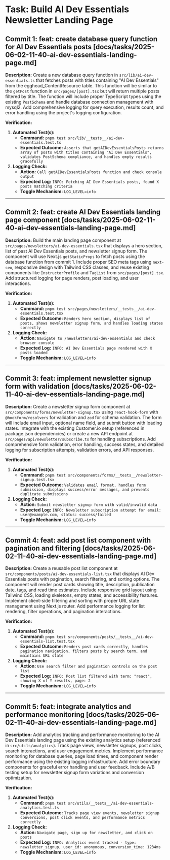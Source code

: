 # Task: Build AI Dev Essentials Newsletter Landing Page

## Commit 1: feat: create database query function for AI Dev Essentials posts [docs/tasks/2025-06-02-11-40-ai-dev-essentials-landing-page.md]

**Description:**
Create a new database query function in `src/lib/ai-dev-essentials.ts` that fetches posts with titles containing "AI Dev Essentials" from the egghead_ContentResource table. This function will be similar to the `getPost` function in `src/pages/[post].tsx` but will return multiple posts filtered by title. The function will include proper TypeScript types using the existing `PostSchema` and handle database connection management with mysql2. Add comprehensive logging for query execution, results count, and error handling using the project's logging configuration.

**Verification:**

1.  **Automated Test(s):**
    - **Command:** `pnpm test src/lib/__tests__/ai-dev-essentials.test.ts`
    - **Expected Outcome:** `Asserts that getAIDevEssentialsPosts returns array of posts with titles containing "AI Dev Essentials", validates PostSchema compliance, and handles empty results gracefully`
2.  **Logging Check:**
    - **Action:** `Call getAIDevEssentialsPosts function and check console output`
    - **Expected Log:** `INFO: Fetching AI Dev Essentials posts, found X posts matching criteria`
    - **Toggle Mechanism:** `LOG_LEVEL=info`

---

## Commit 2: feat: create AI Dev Essentials landing page component [docs/tasks/2025-06-02-11-40-ai-dev-essentials-landing-page.md]

**Description:**
Build the main landing page component at `src/pages/newsletters/ai-dev-essentials.tsx` that displays a hero section, list of past AI Dev Essentials posts, and newsletter signup form. The component will use Next.js `getStaticProps` to fetch posts using the database function from commit 1. Include proper SEO meta tags using `next-seo`, responsive design with Tailwind CSS classes, and reuse existing components like `InstructorProfile` and `TagList` from `src/pages/[post].tsx`. Add structured logging for page renders, post loading, and user interactions.

**Verification:**

1.  **Automated Test(s):**
    - **Command:** `pnpm test src/pages/newsletters/__tests__/ai-dev-essentials.test.tsx`
    - **Expected Outcome:** `Renders hero section, displays list of posts, shows newsletter signup form, and handles loading states correctly`
2.  **Logging Check:**
    - **Action:** `Navigate to /newsletters/ai-dev-essentials and check browser console`
    - **Expected Log:** `INFO: AI Dev Essentials page rendered with X posts loaded`
    - **Toggle Mechanism:** `LOG_LEVEL=info`

---

## Commit 3: feat: implement newsletter signup form with validation [docs/tasks/2025-06-02-11-40-ai-dev-essentials-landing-page.md]

**Description:**
Create a newsletter signup form component at `src/components/forms/newsletter-signup.tsx` using `react-hook-form` with `@hookform/resolvers` for validation and `zod` for schema validation. The form will include email input, optional name field, and submit button with loading states. Integrate with the existing Customer.io setup (referenced in package.json dependencies) or create a new API endpoint at `src/pages/api/newsletter/subscribe.ts` for handling subscriptions. Add comprehensive form validation, error handling, success states, and detailed logging for subscription attempts, validation errors, and API responses.

**Verification:**

1.  **Automated Test(s):**
    - **Command:** `pnpm test src/components/forms/__tests__/newsletter-signup.test.tsx`
    - **Expected Outcome:** `Validates email format, handles form submission, displays success/error messages, and prevents duplicate submissions`
2.  **Logging Check:**
    - **Action:** `Submit newsletter signup form with valid/invalid data`
    - **Expected Log:** `INFO: Newsletter subscription attempt for email: user@example.com, status: success/failed`
    - **Toggle Mechanism:** `LOG_LEVEL=info`

---

## Commit 4: feat: add post list component with pagination and filtering [docs/tasks/2025-06-02-11-40-ai-dev-essentials-landing-page.md]

**Description:**
Create a reusable post list component at `src/components/posts/ai-dev-essentials-list.tsx` that displays AI Dev Essentials posts with pagination, search filtering, and sorting options. The component will render post cards showing title, description, publication date, tags, and read time estimates. Include responsive grid layout using Tailwind CSS, loading skeletons, empty states, and accessibility features. Implement client-side filtering and sorting with proper URL state management using Next.js router. Add performance logging for list rendering, filter operations, and pagination interactions.

**Verification:**

1.  **Automated Test(s):**
    - **Command:** `pnpm test src/components/posts/__tests__/ai-dev-essentials-list.test.tsx`
    - **Expected Outcome:** `Renders post cards correctly, handles pagination navigation, filters posts by search term, and maintains URL state`
2.  **Logging Check:**
    - **Action:** `Use search filter and pagination controls on the post list`
    - **Expected Log:** `INFO: Post list filtered with term: "react", showing X of Y results, page: 2`
    - **Toggle Mechanism:** `LOG_LEVEL=info`

---

## Commit 5: feat: integrate analytics and performance monitoring [docs/tasks/2025-06-02-11-40-ai-dev-essentials-landing-page.md]

**Description:**
Add analytics tracking and performance monitoring to the AI Dev Essentials landing page using the existing analytics setup (referenced in `src/utils/analytics`). Track page views, newsletter signups, post clicks, search interactions, and user engagement metrics. Implement performance monitoring for database queries, page load times, and component render performance using the existing logging infrastructure. Add error boundary components for graceful error handling and user feedback. Include A/B testing setup for newsletter signup form variations and conversion optimization.

**Verification:**

1.  **Automated Test(s):**
    - **Command:** `pnpm test src/utils/__tests__/ai-dev-essentials-analytics.test.ts`
    - **Expected Outcome:** `Tracks page view events, newsletter signup conversions, post click events, and performance metrics correctly`
2.  **Logging Check:**
    - **Action:** `Navigate page, sign up for newsletter, and click on posts`
    - **Expected Log:** `INFO: Analytics event tracked - type: newsletter_signup, user_id: anonymous, conversion_time: 1234ms`
    - **Toggle Mechanism:** `LOG_LEVEL=info`
